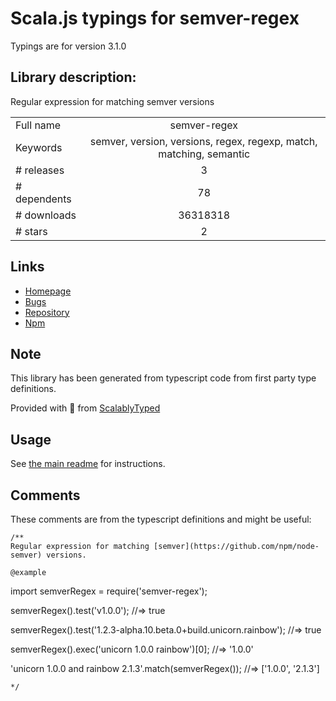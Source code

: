 
# Scala.js typings for semver-regex

Typings are for version 3.1.0

## Library description:
Regular expression for matching semver versions

|                    |                 |
| ------------------ | :-------------: |
| Full name          | semver-regex |
| Keywords           | semver, version, versions, regex, regexp, match, matching, semantic |
| # releases         | 3 |
| # dependents       | 78 |
| # downloads        | 36318318 |
| # stars            | 2 |

## Links
- [Homepage](https://github.com/sindresorhus/semver-regex#readme)
- [Bugs](https://github.com/sindresorhus/semver-regex/issues)
- [Repository](https://github.com/sindresorhus/semver-regex)
- [Npm](https://www.npmjs.com/package/semver-regex)
    


## Note
This library has been generated from typescript code from first party type definitions.

Provided with :purple_heart: from [ScalablyTyped](https://github.com/oyvindberg/ScalablyTyped)

## Usage
See [the main readme](../../readme.md) for instructions.

## Comments

These comments are from the typescript definitions and might be useful:
```
/**
Regular expression for matching [semver](https://github.com/npm/node-semver) versions.

@example
```
import semverRegex = require('semver-regex');

semverRegex().test('v1.0.0');
//=> true

semverRegex().test('1.2.3-alpha.10.beta.0+build.unicorn.rainbow');
//=> true

semverRegex().exec('unicorn 1.0.0 rainbow')[0];
//=> '1.0.0'

'unicorn 1.0.0 and rainbow 2.1.3'.match(semverRegex());
//=> ['1.0.0', '2.1.3']
```
*/

```

